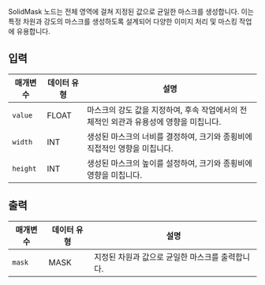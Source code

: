 
SolidMask 노드는 전체 영역에 걸쳐 지정된 값으로 균일한 마스크를 생성합니다. 이는 특정 차원과 강도의 마스크를 생성하도록 설계되어 다양한 이미지 처리 및 마스킹 작업에 유용합니다.

## 입력

| 매개변수 | 데이터 유형 | 설명                                                                                   |
| -------- | ----------- | -------------------------------------------------------------------------------------- |
| `value`  | FLOAT       | 마스크의 강도 값을 지정하여, 후속 작업에서의 전체적인 외관과 유용성에 영향을 미칩니다. |
| `width`  | INT         | 생성된 마스크의 너비를 결정하여, 크기와 종횡비에 직접적인 영향을 미칩니다.             |
| `height` | INT         | 생성된 마스크의 높이를 설정하여, 크기와 종횡비에 영향을 미칩니다.                      |

## 출력

| 매개변수 | 데이터 유형 | 설명                                             |
| -------- | ----------- | ------------------------------------------------ |
| `mask`   | MASK        | 지정된 차원과 값으로 균일한 마스크를 출력합니다. |
